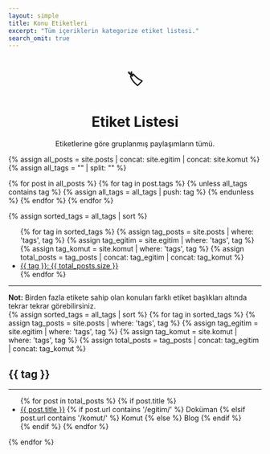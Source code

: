```yaml
---
layout: simple
title: Konu Etiketleri
excerpt: "Tüm içeriklerin kategorize etiket listesi."
search_omit: true
---
```


<div align="center"><h1>🏷️</h1><h1>Etiket Listesi</h1><p>Etiketlerine göre gruplanmış paylaşımların tümü.</p></div>

{% assign all_posts = site.posts | concat: site.egitim | concat: site.komut %}
{% assign all_tags = "" | split: "" %}

{% for post in all_posts %}
  {% for tag in post.tags %}
    {% unless all_tags contains tag %}
      {% assign all_tags = all_tags | push: tag %}
    {% endunless %}
  {% endfor %}
{% endfor %}

{% assign sorted_tags = all_tags | sort %}

<ul class="card-columns">
  {% for tag in sorted_tags %}
    {% assign tag_posts = site.posts | where: 'tags', tag %}
    {% assign tag_egitim = site.egitim | where: 'tags', tag %}
    {% assign tag_komut = site.komut | where: 'tags', tag %}
    {% assign total_posts = tag_posts | concat: tag_egitim | concat: tag_komut %}
    <li><a href="#{{ tag }}">{{ tag }}: <span class="badge badge-secondary ">{{ total_posts.size }}</span></a></li>
  {% endfor %}
</ul>




<hr>
<div class="alert mavi">
  <strong>Not:</strong> Birden fazla etikete sahip olan konuları farklı etiket başlıkları altında tekrar tekrar görebilirsiniz.
</div>
{% assign sorted_tags = all_tags | sort %}
{% for tag in sorted_tags %}
  {% assign tag_posts = site.posts | where: 'tags', tag %}
  {% assign tag_egitim = site.egitim | where: 'tags', tag %}
  {% assign tag_komut = site.komut | where: 'tags', tag %}
  {% assign total_posts = tag_posts | concat: tag_egitim | concat: tag_komut %}
  
  <div class="border rounded mb-4 shadow-sm col p-4">
    <h2 id="{{ tag }}">{{ tag }}</h2>
    <hr>
    <ul>
      {% for post in total_posts %}
        {% if post.title %}
          <li>
            <a href="{{ site.url }}{{ post.url }}">{{ post.title }}</a>
            {% if post.url contains '/egitim/' %}
              <span class="badge badge-primary">Doküman</span>
            {% elsif post.url contains '/komut/' %}
              <span class="badge badge-success">Komut</span>
            {% else %}
              <span class="badge badge-warning">Blog</span>
            {% endif %}
          </li>
        {% endif %}
      {% endfor %}
    </ul>
  </div>
{% endfor %}




  

